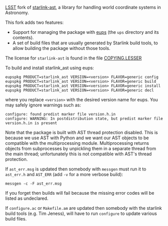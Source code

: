 [LSST](https://www.lsst.org) fork of [starlink-ast](https://github.com/Starlink/ast),
a library for handling world coordinate systems in Astronomy.

This fork adds two features:
- Support for managing the package with [eups](https://github.com/RobertLuptonTheGood/eups)
(the `ups` directory and its contents).
- A set of build files that are usually generated by Starlink build tools, to allow building the package
without those tools.

The license for `starlink-ast` is found in the file [COPYING.LESSER](./COPYING.LESSER)


To build and install starlink_ast using eups:

    eupspkg PRODUCT=starlink_ast VERSION=<version> FLAVOR=generic config
    eupspkg PRODUCT=starlink_ast VERSION=<version> FLAVOR=generic build
    eupspkg PRODUCT=starlink_ast VERSION=<version> FLAVOR=generic install
    eupspkg PRODUCT=starlink_ast VERSION=<version> FLAVOR=generic decl

where you replace `<version>` with the desired version name for eups.
You may safely ignore warnings such as:

    configure: found predist marker file version.h.in
    configure: WARNING: In postdistribution state, but predist marker file version.h.in is present

Note that the package is built with AST thread protection disabled. This is because we use AST
with Python and we want our AST objects to be compatible with the multiprocessing module.
Multiprocessing returns objects from subprocesses by unpickling them in a separate thread
from the main thread; unfortunately this is not compatible with AST's thread protection.


If `ast_err.msg` is updated then somebody with `messgen` must run it to `ast_err.h` and `AST_ERR` (add `-v` for a more verbose build):

    messgen -c -F ast_err.msg

If you forget then builds will fail because the missing error codes will be listed as undeclared.


If `configure.ac` or `Makefile.am` are updated then somebody with the starlink build tools (e.g. Tim Jeness), will have to run `configure` to update various build files.
